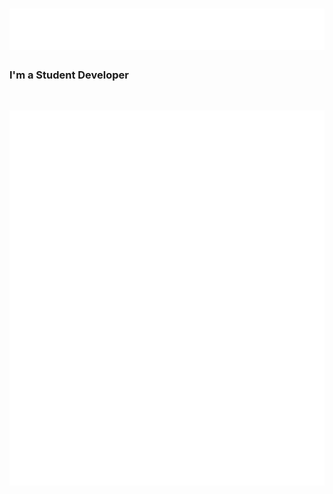 <h1 align="left">
  <img src="https://raw.githubusercontent.com/Crispy-Cream/Crispy-Cream/00da300f7072c73daaaf3fd9df5da22dc789715e/assets/CrispyHeader.svg" alt="Greeting" />
</h1>

### I'm a Student Developer

<br>

![Github-Stats](https://raw.githubusercontent.com/Crispy-Cream/Crispy-Cream/main/github-metrics.svg)
